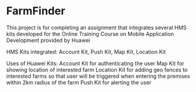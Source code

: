 # FarmFinder
This project is for completing an assignment that integrates several HMS kits developed for the Online Training Course on Mobile Application Development provided by Huawei

HMS Kits integrated: Account Kit, Push Kit, Map Kit, Location Kit 

Uses of Huawei Kits:
	Account Kit for authenticating the user
	Map Kit for showing location of interested farm
	Location Kit for adding geo fences to interested farms so that user will be triggered when entering the premises within 2km radius of the farm
	Push Kit for alerting the user
